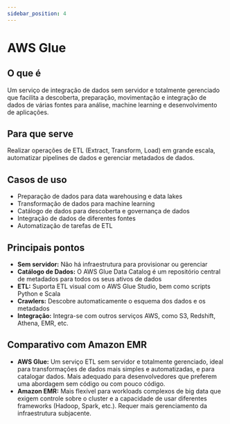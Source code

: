 ```yaml
---
sidebar_position: 4
---
```


# AWS Glue

## O que é
Um serviço de integração de dados sem servidor e totalmente gerenciado que facilita a descoberta, preparação, movimentação e integração de dados de várias fontes para análise, machine learning e desenvolvimento de aplicações.

## Para que serve
Realizar operações de ETL (Extract, Transform, Load) em grande escala, automatizar pipelines de dados e gerenciar metadados de dados.

## Casos de uso
- Preparação de dados para data warehousing e data lakes
- Transformação de dados para machine learning
- Catálogo de dados para descoberta e governança de dados
- Integração de dados de diferentes fontes
- Automatização de tarefas de ETL

## Principais pontos
- **Sem servidor:** Não há infraestrutura para provisionar ou gerenciar
- **Catálogo de Dados:** O AWS Glue Data Catalog é um repositório central de metadados para todos os seus ativos de dados
- **ETL:** Suporta ETL visual com o AWS Glue Studio, bem como scripts Python e Scala
- **Crawlers:** Descobre automaticamente o esquema dos dados e os metadados
- **Integração:** Integra-se com outros serviços AWS, como S3, Redshift, Athena, EMR, etc.

## Comparativo com Amazon EMR
- **AWS Glue:** Um serviço ETL sem servidor e totalmente gerenciado, ideal para transformações de dados mais simples e automatizadas, e para catalogar dados. Mais adequado para desenvolvedores que preferem uma abordagem sem código ou com pouco código.
- **Amazon EMR:** Mais flexível para workloads complexos de big data que exigem controle sobre o cluster e a capacidade de usar diferentes frameworks (Hadoop, Spark, etc.). Requer mais gerenciamento da infraestrutura subjacente. 